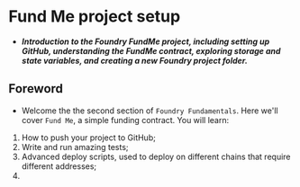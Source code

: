 # Fund Me project setup
- ***Introduction to the Foundry FundMe project, including setting up GitHub, understanding the FundMe contract, exploring storage and state variables, and creating a new Foundry project folder.***

## Foreword
- Welcome the the second section of `Foundry Fundamentals`. Here we'll cover `Fund Me`, a simple funding contract. You will learn:
1. How to push your project to GitHub;
2. Write and run amazing tests;
3. Advanced deploy scripts, used to deploy on different chains that require different addresses;
4. 